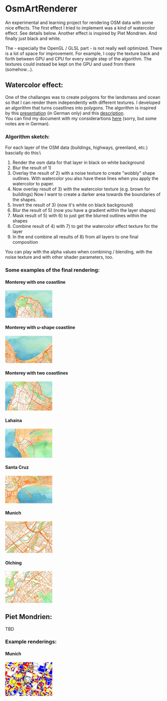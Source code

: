 # OsmArtRenderer

An experimental and learning project for rendering OSM data with some nice effects.
The first effect I tried to implement was a kind of watercolor effect. See details below.
Another effect is inspired by Piet Mondrien. And finally just black and white.

The - especially the OpenGL / GLSL part - is not really well optimized. There is a lot of space for improvement. For example, I copy the texture back and forth between GPU and CPU for every single step of the algorithm. The textures could instead be kept on the GPU and used from there (somehow...).

## Watercolor effect:
One of the challanges was to create polygons for the landsmass and ocean so that I can render them independently with different textures.
I developed an algorithm that turns coastlines into polygons. The algorithm is inspired by this [presentation](https://monarch.qucosa.de/api/qucosa%3A19708/attachment/ATT-0/) (in German only) and this [description](https://hi.stamen.com/watercolor-process-3dd5135861fe).\
You can find my document with my considerartions [here](./Osm%20Renderer%20Ocean%20Polygons.pdf) (sorry, but some notes are in German).

### Algorithm sketch:
For each layer of the OSM data (buildings, highways, greenland, etc.) bascially do this:\
1) Render the osm data for that layer in black on white background
2) Blur the result of 1)
3) Overlay the result of 2) with a noise texture to create "wobbly" shape outlines. With watercolor you also have these lines when you apply the watercolor to paper.
4) Now overlay result of 3) with the watercolor texture (e.g. brown for buildings)
Now I want to create a darker area towards the boundaries of the shapes.
5) Invert the result of 3) (now it's white on black background)
6) Blur the result of 5) (now you have a gradient within the layer shapes)
7) Mask result of 5) with 6) to just get the blurred outlines within the shapes
8) Combine result of 4) with 7) to get the watercolor effect texture for the layer
9) In the end combine all results of 8) from all layers to one final composition

You can play with the alpha values when combining / blending, with the noise texture and with other shader parameters, too.

### Some examples of the final rendering:
#### Monterey with one coastline
<img src="./examples/Monterey_1.jpg" width="30%">

#### Monterey with u-shape coastline
<img src="./examples/Monterey_2.jpg" width="30%">

#### Monterey with two coastlines
<img src="./examples/Monterey_3.jpg" width="30%">

#### Lahaina
<img src="./examples/Lahaina.jpg" width="30%">

#### Santa Cruz
<img src="./examples/SantaCruz.jpg" width="30%">

#### Munich
<img src="./examples/Munich.jpg" width="30%">

#### Olching
<img src="./examples/Olching.jpg" width="30%">

## Piet Mondrien:
TBD
### Example renderings:
#### Munich
<img src="./examples/Munich_PietMondrien.png" width="30%">
